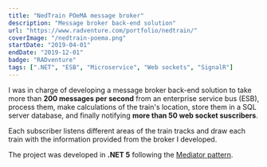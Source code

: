 ```yaml
---
title: "NedTrain POeMA message broker"
description: "Message broker back-end solution"
url: "https://www.radventure.com/portfolio/nedtrain/"
coverImage: "/nedtrain-poema.png"
startDate: "2019-04-01"
endDate: "2019-12-01"
badge: "RADventure"
tags: [".NET", "ESB", "Microservice", "Web sockets", "SignalR"]
---
```


I was in charge of developing a message broker back-end solution to take more than **200 messages per second** from an enterprise service bus (ESB), process them, make calculations of the train's location, store them in a SQL server database, and finally notifying **more than 50 web socket suscribers**.

Each subscriber listens different areas of the train tracks and draw each train with the information provided from the broker I developed.

The project was developed in **.NET 5** following the [Mediator pattern](https://refactoring.guru/design-patterns/mediator).
